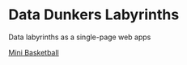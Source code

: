 # Data Dunkers Labyrinths
Data labyrinths as a single-page web apps

[Mini Basketball](mini-basketball)
